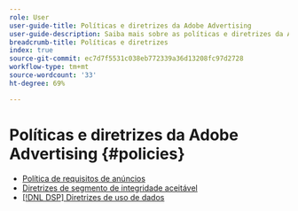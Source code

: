 ```yaml
---
role: User
user-guide-title: Políticas e diretrizes da Adobe Advertising
user-guide-description: Saiba mais sobre as políticas e diretrizes da Advertising DSP e [!DNL Advertising Search, Social, & Commerce].
breadcrumb-title: Políticas e diretrizes
index: true
source-git-commit: ec7d7f5531c038eb772339a36d13208fc97d2728
workflow-type: tm+mt
source-wordcount: '33'
ht-degree: 69%

---
```



# Políticas e diretrizes da Adobe Advertising {#policies}

+ [Política de requisitos de anúncios](/help/policies/ad-requirements-policy.md)
+ [Diretrizes de segmento de integridade aceitável](/help/policies/health-segment-guidelines.md)
+ [[!DNL DSP] Diretrizes de uso de dados](/help/policies/data-usage-guidelines.md)
